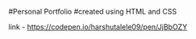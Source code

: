 #Personal Portfolio 
#created using HTML and CSS

link -
https://codepen.io/harshutalele09/pen/JjBbOZY
